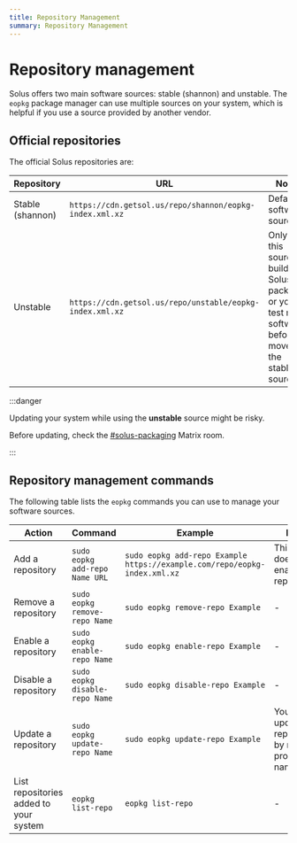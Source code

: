 ```yaml
---
title: Repository Management
summary: Repository Management
---
```


# Repository management

Solus offers two main software sources: stable (shannon) and unstable. The `eopkg` package manager can use multiple sources on your system, which is helpful if you use a source provided by another vendor.

## Official repositories

The official Solus repositories are:

| Repository       | URL                                                      | Notes                                                                                                       |
| ---------------- | -------------------------------------------------------- | ----------------------------------------------------------------------------------------------------------- |
| Stable (shannon) | `https://cdn.getsol.us/repo/shannon/eopkg-index.xml.xz`  | Default software source.                                                                                    |
| Unstable         | `https://cdn.getsol.us/repo/unstable/eopkg-index.xml.xz` | Only use this source if build Solus packages or you test new software before it moves to the stable source. |

:::danger

Updating your system while using the **unstable** source might be risky.

Before updating, check the [#solus-packaging](https://matrix.to/#/#solus-packaging:matrix.org) Matrix room.

:::

## Repository management commands

The following table lists the `eopkg` commands you can use to manage your software sources.

| Action                                 | Command                        | Example                                                                   | Notes                                                    |
| -------------------------------------- | ------------------------------ | ------------------------------------------------------------------------- | -------------------------------------------------------- |
| Add a repository                       | `sudo eopkg add-repo Name URL` | `sudo eopkg add-repo Example https://example.com/repo/eopkg-index.xml.xz` | This doesn't enable the repository.                      |
| Remove a repository                    | `sudo eopkg remove-repo Name`  | `sudo eopkg remove-repo Example`                                          | -                                                        |
| Enable a repository                    | `sudo eopkg enable-repo Name`  | `sudo eopkg enable-repo Example`                                          | -                                                        |
| Disable a repository                   | `sudo eopkg disable-repo Name` | `sudo eopkg disable-repo Example`                                         | -                                                        |
| Update a repository                    | `sudo eopkg update-repo Name`  | `sudo eopkg update-repo Example`                                          | You can update all repositories by not providing a name. |
| List repositories added to your system | `eopkg list-repo`              | `eopkg list-repo`                                                         | -                                                        |
